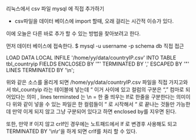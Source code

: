 리눅스에서 csv 파일 mysql 에 직접 추가하기 

- csv파일을 데이터 베이스에 import 할때, 오래 걸리는 시간적 이슈가 있다.

이에 오늘은 다른 바로 추가 할 수 있는 방법을 찾아보려고 한다.

먼저 데이터 베이스에 접속한다.
$ mysql -u username -p schema 
  db 직접 접근

LOAD DATA LOCAL INFILE '/home/yy/data/countryIP.csv' INTO TABLE tbl_countryip FIELDS ENCLOSED BY '"' TERMINATED BY ',' ESCAPED BY '"' LINES TERMINATED BY '\n';

위와 같은 소스를 올리게 되면 /home/yy/data/countryIP.csv 파일을 직접 가지고와서 tbl_countyip 라는 테이블에 넣는데 “ 이거 사이에 있고 컬럼의 구분은 “,” 컴마로 되어있다는 의미 , lines terminsted 는 \n  =  한 줄 띄우는 lf로 한줄을 구분한다는 의미이다 
위와 같이 넣을 수 있는 파일은 한 컬럼들이 “ 로 시작해서 “ 로 끝나는 것들만 가능한데 만약 이게 되지 않고 그냥 구분되어 있다고 하면 enclosed by를 지우면 된다.

또한, 만약 lf 이지 않고 crlf인 경우에는 노트패드에서 lf 로 변경후 사용해도 되고 
TERMINATED BY '\n\r'을 하게 되면 crlf를 처리 할 수 있다.
